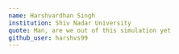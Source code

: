 ```yaml
---
name: Harshvardhan Singh
institution: Shiv Nadar University
quote: Man, are we out of this simulation yet
github_user: harshvs99
---
```

